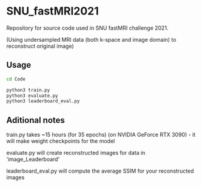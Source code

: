 # SNU_fastMRI2021

Repository for source code used in SNU fastMRI challenge 2021.

(Using undersampled MRI data (both k-space and image domain) to reconstruct original image)

## Usage

```bash
cd Code

python3 train.py
python3 evaluate.py
python3 leaderboard_eval.py
```

## Aditional notes
train.py takes ~15 hours (for 35 epochs) (on NVIDIA GeForce RTX 3090) - it will make weight checkpoints for the model

evaluate.py will create reconstructed images for data in 'image_Leaderboard'

leaderboard_eval.py will compute the average SSIM for your reconstructed images
